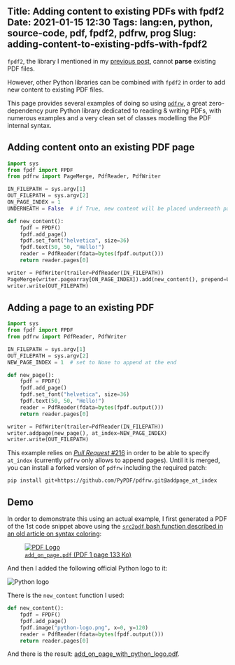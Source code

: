 Title: Adding content to existing PDFs with fpdf2
Date: 2021-01-15 12:30
Tags: lang:en, python, source-code, pdf, fpdf2, pdfrw, prog
Slug: adding-content-to-existing-pdfs-with-fpdf2
---

`fpdf2`, the library I mentioned in my [previous post](fpdf2-release-2-2-0.html), cannot **parse** existing PDF files.

However, other Python libraries can be combined with `fpdf2`
in order to add new content to existing PDF files.

This page provides several examples of doing so using [`pdfrw`](https://github.com/pmaupin/pdfrw),
a great zero-dependency pure Python library dedicated to reading & writing PDFs,
with numerous examples and a very clean set of classes modelling the PDF internal syntax.


## Adding content onto an existing PDF page

```python
import sys
from fpdf import FPDF
from pdfrw import PageMerge, PdfReader, PdfWriter

IN_FILEPATH = sys.argv[1]
OUT_FILEPATH = sys.argv[2]
ON_PAGE_INDEX = 1
UNDERNEATH = False  # if True, new content will be placed underneath page (painted first)

def new_content():
    fpdf = FPDF()
    fpdf.add_page()
    fpdf.set_font("helvetica", size=36)
    fpdf.text(50, 50, "Hello!")
    reader = PdfReader(fdata=bytes(fpdf.output()))
    return reader.pages[0]

writer = PdfWriter(trailer=PdfReader(IN_FILEPATH))
PageMerge(writer.pagearray[ON_PAGE_INDEX]).add(new_content(), prepend=UNDERNEATH).render()
writer.write(OUT_FILEPATH)
```


## Adding a page to an existing PDF

```python
import sys
from fpdf import FPDF
from pdfrw import PdfReader, PdfWriter

IN_FILEPATH = sys.argv[1]
OUT_FILEPATH = sys.argv[2]
NEW_PAGE_INDEX = 1  # set to None to append at the end

def new_page():
    fpdf = FPDF()
    fpdf.add_page()
    fpdf.set_font("helvetica", size=36)
    fpdf.text(50, 50, "Hello!")
    reader = PdfReader(fdata=bytes(fpdf.output()))
    return reader.pages[0]

writer = PdfWriter(trailer=PdfReader(IN_FILEPATH))
writer.addpage(new_page(), at_index=NEW_PAGE_INDEX)
writer.write(OUT_FILEPATH)
```

This example relies on [_Pull Request_ #216](https://github.com/pmaupin/pdfrw/pull/216)
in order to be able to specify `at_index` (currently `pdfrw` only allows to append pages).
Until it is merged, you can install a forked version of `pdfrw` including the required patch:

    pip install git+https://github.com/PyPDF/pdfrw.git@addpage_at_index


## Demo

In order to demonstrate this using an actual example,
I first generated a PDF of the 1st code snippet above using the [`src2pdf` bash function described in an old article on syntax coloring](convert-code-to-pdf-with-syntax-coloring.html):

<a href="images/2021/01/add_on_page.pdf">
  <figure>
    <img alt="PDF Logo" src="images/2021/01/add_on_page-thumbnail.pdf.png">
    <figcaption><code>add_on_page.pdf</code> (PDF 1 page 133 Ko)</figcaption>
  </figure>
</a>

And then I added the following official Python logo to it:

![Python logo](images/2021/01/python-logo.png)

There is the `new_content` function I used:

```python
def new_content():
    fpdf = FPDF()
    fpdf.add_page()
    fpdf.image("python-logo.png", x=0, y=120)
    reader = PdfReader(fdata=bytes(fpdf.output()))
    return reader.pages[0]
```

And there is the result: [add_on_page_with_python_logo.pdf](images/2021/01/add_on_page_with_python_logo.pdf).

